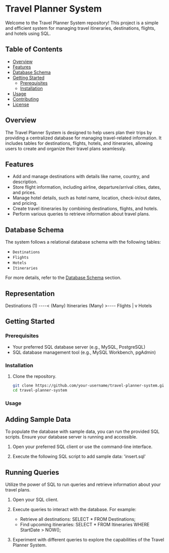 # Travel Planner System

Welcome to the Travel Planner System repository! This project is a simple and efficient system for managing travel itineraries, destinations, flights, and hotels using SQL.

## Table of Contents

- [Overview](#overview)
- [Features](#features)
- [Database Schema](#database-schema)
- [Getting Started](#getting-started)
  - [Prerequisites](#prerequisites)
  - [Installation](#installation)
- [Usage](#usage)
- [Contributing](#contributing)
- [License](#license)

## Overview

The Travel Planner System is designed to help users plan their trips by providing a centralized database for managing travel-related information. It includes tables for destinations, flights, hotels, and itineraries, allowing users to create and organize their travel plans seamlessly.

## Features

- Add and manage destinations with details like name, country, and description.
- Store flight information, including airline, departure/arrival cities, dates, and prices.
- Manage hotel details, such as hotel name, location, check-in/out dates, and pricing.
- Create travel itineraries by combining destinations, flights, and hotels.
- Perform various queries to retrieve information about travel plans.

## Database Schema

The system follows a relational database schema with the following tables:

- `Destinations`
- `Flights`
- `Hotels`
- `Itineraries`

For more details, refer to the [Database Schema](#database-schema) section.

## Representation
Destinations (1) ----< (Many) Itineraries (Many) >---- Flights
                           |
                           v
                        Hotels

## Getting Started

### Prerequisites

- Your preferred SQL database server (e.g., MySQL, PostgreSQL)
- SQL database management tool (e.g., MySQL Workbench, pgAdmin)

### Installation

1. Clone the repository.

   ```bash
   git clone https://github.com/your-username/travel-planner-system.git
   cd travel-planner-system

### Usage

## Adding Sample Data
To populate the database with sample data, you can run the provided SQL scripts. Ensure your database server is running and accessible.

1. Open your preferred SQL client or use the command-line interface.

2. Execute the following SQL script to add sample data: 'insert.sql'

## Running Queries

Utilize the power of SQL to run queries and retrieve information about your travel plans.

1. Open your SQL client.

2. Execute queries to interact with the database. For example:
    - Retrieve all destinations: SELECT * FROM Destinations;
    - Find upcoming itineraries: SELECT * FROM Itineraries WHERE StartDate > NOW();

3. Experiment with different queries to explore the capabilities of the Travel Planner System.
